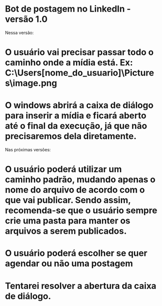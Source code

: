 # Bot de postagem no LinkedIn - versão 1.0 

Nessa versão:
# O usuário vai precisar passar todo o caminho onde a mídia está. Ex: C:\Users\[nome_do_usuario]\Pictures\image.png
# O windows abrirá a caixa de diálogo para inserir a mídia e ficará aberto até o final da execução, já que não precisaremos dela diretamente.

Nas próximas versões:
# O usuário poderá utilizar um caminho padrão, mudando apenas o nome do arquivo de acordo com o que vai publicar. Sendo assim, recomenda-se que o usuário sempre crie uma pasta para manter os arquivos a serem publicados.
# O usuário poderá escolher se quer agendar ou não uma postagem
# Tentarei resolver a abertura da caixa de diálogo.